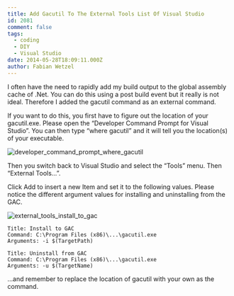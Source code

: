 ```yaml
---
title: Add Gacutil To The External Tools List Of Visual Studio
id: 2081
comment: false
tags:
  - coding
  - DIY
  - Visual Studio
date: 2014-05-28T18:09:11.000Z
author: Fabian Wetzel
---
```


I often have the need to rapidly add my build output to the global assembly cache of .Net. You can do this using a post build event but it really is not ideal. Therefore I added the gacutil command as an external command.

If you want to do this, you first have to figure out the location of your gacutil.exe. Please open the “Developer Command Prompt for Visual Studio”. You can then type “where gacutil” and it will tell you the location(s) of your executable.

![developer_command_prompt_where_gacutil](https://az275061.vo.msecnd.net/blogmedia/2014/05/developer_command_prompt_where_gacutil.png "developer_command_prompt_where_gacutil")

Then you switch back to Visual Studio and select the “Tools” menu. Then “External Tools…”.

Click Add to insert a new Item and set it to the following values. Please notice the different argument values for installing and uninstalling from the GAC.

![external_tools_install_to_gac](https://az275061.vo.msecnd.net/blogmedia/2014/05/external_tools_install_to_gac.png "external_tools_install_to_gac")

```
Title: Install to GAC
Command: C:\Program Files (x86)\...\gacutil.exe
Arguments: -i $(TargetPath)

Title: Uninstall from GAC
Command: C:\Program Files (x86)\...\gacutil.exe
Arguments: -u $(TargetName)
```

…and remember to replace the location of gacutil with your own as the command.
